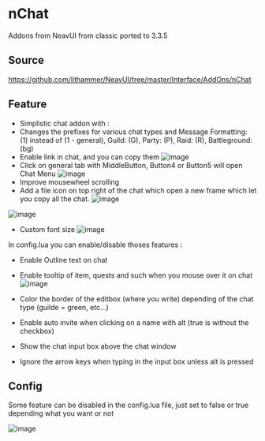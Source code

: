 # nChat

Addons from NeavUI from classic ported to 3.3.5 


## Source
https://github.com/lithammer/NeavUI/tree/master/Interface/AddOns/nChat

## Feature
- Simplistic chat addon with :
- Changes the prefixes for various chat types and Message Formatting: (1) instead of (1 - general), Guild: (G), Party: (P), Raid: (R), Battleground: (bg)
- Enable link in chat, and you can copy them
![image](https://github.com/user-attachments/assets/d95d4700-f24e-4b14-9510-69f1032d2441)
- Click on general tab with MiddleButton, Button4 or Button5 will open Chat Menu
![image](https://github.com/user-attachments/assets/136d8c41-5198-468c-91fc-2ee829fa0afa)
- Improve mousewheel scrolling
- Add a file icon on top right of the chat which open a new frame which let you copy all the chat.
![image](https://github.com/user-attachments/assets/dcdf268a-3e60-48ca-ba63-98e5f9a37142)

![image](https://github.com/user-attachments/assets/946bcab1-0f9f-4295-b48b-8ae4c57df5ba)
- Custom font size
![image](https://github.com/user-attachments/assets/852655ab-201c-41b0-a42b-ab4ead36c7f3)

In config.lua you can enable/disable thoses features : 
- Enable Outline text on chat
- Enable tooltip of item, quests and such when you mouse over it on chat
![image](https://github.com/user-attachments/assets/2d29f238-fe1b-4a11-935d-1c90a97cf129)

- Color the border of the editbox (where you write) depending of the chat type (guilde = green, etc...)
- Enable auto invite when clicking on a name with alt (true is without the checkbox)
- Show the chat input box above the chat window
- Ignore the arrow keys when typing in the input box unless alt is pressed

## Config
Some feature can be disabled in the config.lua file, just set to false or true depending what you want or not

![image](https://github.com/user-attachments/assets/2f320e65-d890-4065-b5b4-c1f214605f2c)
